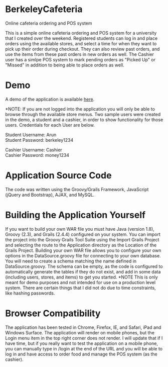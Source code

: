 # BerkeleyCafeteria
Online cafeteria ordering and POS system

This is a simple online cafeteria ordering and POS system for a university that I created over the weekend. Registered students can log in and place orders using the available stores, and select a time for when they want to pick up their order during checkout. They can also review past orders, and use the items from these past orders in new orders as well. The Cashier user has a simlpe POS system to mark pending orders as "Picked Up" or "Missed" in addition to being able to place orders as well. 

# Demo
A demo of the application is available <a href="http://ec2-52-11-74-160.us-west-2.compute.amazonaws.com/" target="_blank">here</a>.

*NOTE: If you are not logged into the application you will only be able to browse through the available store menus. Two sample users were created in the demo, a student and a cashier, in order to show functionality for those users. Credentials for each User are below.

Student Username: Arun<br/>
Student Password: berkeley1234

Cashier Username: Cashier<br/>
Cashier Password: money1234

# Application Source Code

The code was written using the Groovy/Grails Framework, JavaScript (jQuery and Bootstrap), AJAX, and MySQL.

# Building the Application Yourself

If you want to build your own WAR file you must have Java (version 1.8), Groovy (2.3), and Grails (2.4.4) configured on your system. You can import the project into the Groovy Grails Tool Suite using the Import Grails Project and selecting the route to the Application directory as the Location of the Grails Project. Building your own WAR file allows you to configure your own options in the DataSource.groovy file for connecting to your own database. You will need to create a schema matching the name defined in DataSource.groovy. The schema can be empty, as the code is configured to automatically generate the tables if they do not exist, and add in some data (including users, stores, and items) to get you started. *NOTE This is only meant for demo purposes and not intended for use on a production level system. There are certain things that I did not do due to time constraints, like hashing passwords.

# Browser Compatibility

The application has been tested in Chrome, Firefox, IE, and Safari, iPad and Windows Surface. The application will render on mobile phones, but the Login menu item in the top right corner does not render. I will update that if I have time, but if you really want to test the application on a mobile phone, you can manually type in /login at the end of the URL and you will be able to log in and have access to order food and manage the POS system (as the cashier).
